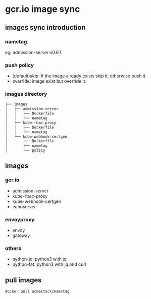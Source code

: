# gcr.io image sync

## images sync introduction

### nametag

eg: admission-server:v0.6.1

### push policy

- (default)skip: If the image already exists skip it, otherwise push it.
- override: image exist but override it.

### images directory

```bash
├── images
│   ├── admission-server
│   │   ├── Dockerfile
│   │   └── nametag
│   ├── kube-rbac-proxy
│   │   ├── Dockerfile
│   │   └── nametag
│   └── kube-webhook-certgen
│       ├── Dockerfile
│       ├── nametag
│       └── policy
```

## images

### gcr.io

- admission-server
- kube-rbac-proxy
- kube-webhook-certgen
- echoserver

### envoyproxy

- envoy
- gateway

### others

- python-jq: python3 with jq
- python-fat: python3 with jq and curl

## pull images

`docker pull acmestack/nametag`
